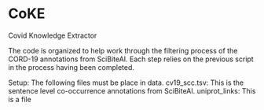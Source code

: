 # CoKE
Covid Knowledge Extractor


The code is organized to help work through the filtering process of the CORD-19 annotations from SciBiteAI. Each step relies on the previous script in the process having been completed.

Setup:
The following files must be place in data.
cv19_scc.tsv: This is the sentence level co-occurrence annotations from SciBiteAI.
uniprot_links: This is a file 
